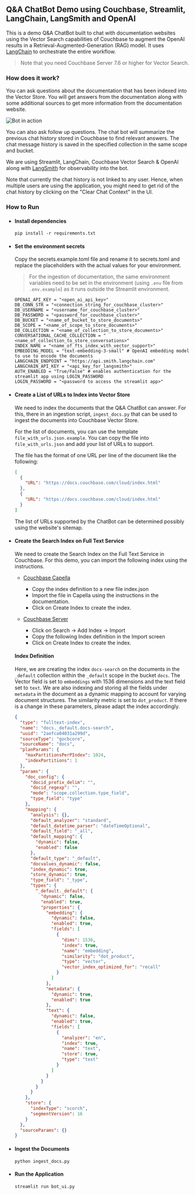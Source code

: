 ## Q&A ChatBot Demo using Couchbase, Streamlit, LangChain, LangSmith and OpenAI

This is a demo Q&A ChatBot built to chat with documentation websites using the Vector Search capabilities of Couchbase to augment the OpenAI results in a Retrieval-Augmented-Generation (RAG) model. It uses [LangChain](https://python.langchain.com/docs/use_cases/question_answering/) to orchestrate the entire workflow.

> Note that you need Couchbase Server 7.6 or higher for Vector Search.

### How does it work?

You can ask questions about the documentation that has been indexed into the Vector Store. You will get answers from the documentation along with some additional sources to get more information from the documentation website.

![Bot in action](bot.png)

You can also ask follow up questions. The chat bot will summarize the previous chat history stored in Couchbase to find relevant answers. The chat message history is saved in the specified collection in the same scope and bucket.

We are using Streamlit, LangChain, Couchbase Vector Search & OpenAI along with [LangSmith](https://docs.smith.langchain.com/) for observability into the bot.

Note that currently the chat history is not linked to any user. Hence, when multiple users are using the application, you might need to get rid of the chat history by clicking on the "Clear Chat Context" in the UI.

### How to Run

- #### Install dependencies

  `pip install -r requirements.txt`

- #### Set the environment secrets

  Copy the secrets.example.toml file and rename it to secrets.toml and replace the placeholders with the actual values for your environment.

  > For the ingestion of documentation, the same environment variables need to be set in the environment (using `.env` file from `.env.example`) as it runs outside the Streamlit environment.

  ```
  OPENAI_API_KEY = "<open_ai_api_key>"
  DB_CONN_STR = "<connection_string_for_couchbase_cluster>"
  DB_USERNAME = "<username_for_couchbase_cluster>"
  DB_PASSWORD = "<password_for_couchbase_cluster>"
  DB_BUCKET = "<name_of_bucket_to_store_documents>"
  DB_SCOPE = "<name_of_scope_to_store_documents>"
  DB_COLLECTION = "<name_of_collection_to_store_documents>"
  CONVERSATIONAL_CACHE_COLLECTION = "<name_of_collection_to_store_conversations>"
  INDEX_NAME = "<name_of_fts_index_with_vector_support>"
  EMBEDDING_MODEL = "text-embedding-3-small" # OpenAI embedding model to use to encode the documents
  LANGCHAIN_ENDPOINT = "https://api.smith.langchain.com"
  LANGCHAIN_API_KEY = "<api_key_for_langsmith>"
  AUTH_ENABLED = "True/False" # enables authentication for the streamlit app using LOGIN_PASSWORD
  LOGIN_PASSWORD = "<password to access the streamlit app>"
  ```

- #### Create a List of URLs to Index into Vector Store

  We need to index the documents that the Q&A ChatBot can answer. For this, there in an ingestion script, `ingest_docs.py` that can be used to ingest the documents into Couchbase Vector Store.

  For the list of documents, you can use the template `file_with_urls.json.example`. You can copy the file into `file_with_urls.json` and add your list of URLs to support.

  The file has the format of one URL per line of the document like the following:

  ```json
  [
    {
      "URL": "https://docs.couchbase.com/cloud/index.html"
    },
    {
      "URL": "https://docs.couchbase.com/cloud/index.html"
    }
  ]
  ```

  The list of URLs supported by the ChatBot can be determined possibly using the website's sitemap.

- #### Create the Search Index on Full Text Service

  We need to create the Search Index on the Full Text Service in Couchbase. For this demo, you can import the following index using the instructions.

  - [Couchbase Capella](https://docs.couchbase.com/cloud/search/import-search-index.html)

    - Copy the index definition to a new file index.json
    - Import the file in Capella using the instructions in the documentation.
    - Click on Create Index to create the index.

  - [Couchbase Server](https://docs.couchbase.com/server/current/search/import-search-index.html)

    - Click on Search -> Add Index -> Import
    - Copy the following Index definition in the Import screen
    - Click on Create Index to create the index.

  #### Index Definition

  Here, we are creating the index `docs-search` on the documents in the `_default` collection within the `_default` scope in the bucket `docs`. The Vector field is set to `embeddings` with 1536 dimensions and the text field set to `text`. We are also indexing and storing all the fields under `metadata` in the document as a dynamic mapping to account for varying document structures. The similarity metric is set to `dot_product`. If there is a change in these parameters, please adapt the index accordingly.

  ```json
  {
    "type": "fulltext-index",
    "name": "docs._default.docs-search",
    "uuid": "2aefca04031a299d",
    "sourceType": "gocbcore",
    "sourceName": "docs",
    "planParams": {
      "maxPartitionsPerPIndex": 1024,
      "indexPartitions": 1
    },
    "params": {
      "doc_config": {
        "docid_prefix_delim": "",
        "docid_regexp": "",
        "mode": "scope.collection.type_field",
        "type_field": "type"
      },
      "mapping": {
        "analysis": {},
        "default_analyzer": "standard",
        "default_datetime_parser": "dateTimeOptional",
        "default_field": "_all",
        "default_mapping": {
          "dynamic": false,
          "enabled": false
        },
        "default_type": "_default",
        "docvalues_dynamic": false,
        "index_dynamic": true,
        "store_dynamic": true,
        "type_field": "_type",
        "types": {
          "_default._default": {
            "dynamic": false,
            "enabled": true,
            "properties": {
              "embedding": {
                "dynamic": false,
                "enabled": true,
                "fields": [
                  {
                    "dims": 1536,
                    "index": true,
                    "name": "embedding",
                    "similarity": "dot_product",
                    "type": "vector",
                    "vector_index_optimized_for": "recall"
                  }
                ]
              },
              "metadata": {
                "dynamic": true,
                "enabled": true
              },
              "text": {
                "dynamic": false,
                "enabled": true,
                "fields": [
                  {
                    "analyzer": "en",
                    "index": true,
                    "name": "text",
                    "store": true,
                    "type": "text"
                  }
                ]
              }
            }
          }
        }
      },
      "store": {
        "indexType": "scorch",
        "segmentVersion": 16
      }
    },
    "sourceParams": {}
  }
  ```

- #### Ingest the Documents

  `python ingest_docs.py`

- #### Run the Application

  `streamlit run bot_ui.py`
